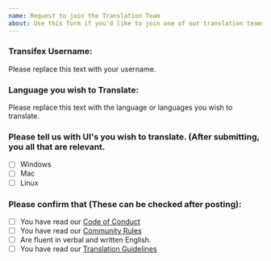 ```yaml
---
name: Request to join the Translation Team
about: Use this form if you'd like to join one of our translation teams on Transifex.
---
```


### Transifex Username:

Please replace this text with your username.

### Language you wish to Translate:

Please replace this text with the language or languages you wish to translate.

### Please tell us with UI's you wish to translate. (After submitting, you all that are relevant.

- [ ] Windows
- [ ] Mac
- [ ] Linux

### Please confirm that (These can be checked after posting):

- [ ] You have read our [Code of Conduct](https://github.com/HandBrake/HandBrake/blob/master/CODE_OF_CONDUCT.md)
- [ ] You have read our [Community Rules](https://forum.handbrake.fr/app.php/rules)
- [ ] Are fluent in verbal and written English. 
- [ ] You have read our [Translation Guidelines](https://github.com/HandBrake/HandBrake/blob/master/TRANSLATION.markdown)

